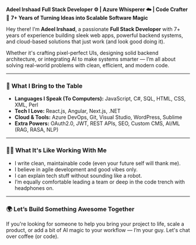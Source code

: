 **Adeel Irshaad**
**Full Stack Developer ⚙️ | Azure Whisperer ☁️ | Code Crafter 🧩**
**7+ Years of Turning Ideas into Scalable Software Magic**

Hey there! I’m **Adeel Irshaad**, a passionate **Full Stack Developer** with 7+ years of experience building sleek web apps, powerful backend systems, and cloud-based solutions that just work (and look good doing it).

Whether it's crafting pixel-perfect UIs, designing solid backend architecture, or integrating AI to make systems smarter — I’m all about solving real-world problems with clean, efficient, and modern code.

---

### 🧰 **What I Bring to the Table**

* **Languages I Speak (To Computers):** JavaScript, C#, SQL, HTML, CSS, XML, Perl
* **Tech I Love:** React.js, Angular, Next.js, .NET
* **Cloud & Tools:** Azure DevOps, Git, Visual Studio, WordPress, Sublime
* **Extra Powers:** OAuth2.0, JWT, REST APIs, SEO, Custom CMS, AI/ML (RAG, RASA, NLP)

---

### 👨‍💻 What It's Like Working With Me

* I write clean, maintainable code (even your future self will thank me).
* I believe in agile development and good vibes only.
* I can explain tech stuff without sounding like a robot.
* I’m equally comfortable leading a team or deep in the code trench with headphones on.

---

### 🌍 **Let’s Build Something Awesome Together**

If you're looking for someone to help you bring your project to life, scale a product, or add a bit of AI magic to your workflow — I’m your guy. Let's chat over coffee (or code).




